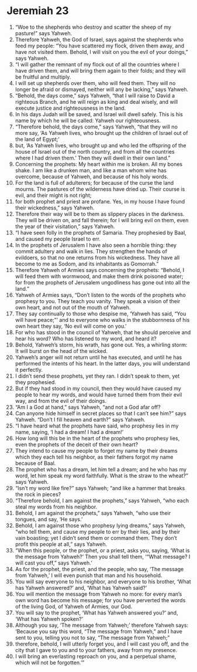 ﻿
# Jeremiah 23
1. “Woe to the shepherds who destroy and scatter the sheep of my pasture!” says Yahweh. 
2. Therefore Yahweh, the God of Israel, says against the shepherds who feed my people: “You have scattered my flock, driven them away, and have not visited them. Behold, I will visit on you the evil of your doings,” says Yahweh. 
3. “I will gather the remnant of my flock out of all the countries where I have driven them, and will bring them again to their folds; and they will be fruitful and multiply. 
4. I will set up shepherds over them, who will feed them. They will no longer be afraid or dismayed, neither will any be lacking,” says Yahweh. 
5. “Behold, the days come,” says Yahweh, “that I will raise to David a righteous Branch, and he will reign as king and deal wisely, and will execute justice and righteousness in the land. 
6. In his days Judah will be saved, and Israel will dwell safely. This is his name by which he will be called: Yahweh our righteousness. 
7. “Therefore behold, the days come,” says Yahweh, “that they will no more say, ‘As Yahweh lives, who brought up the children of Israel out of the land of Egypt;’ 
8. but, ‘As Yahweh lives, who brought up and who led the offspring of the house of Israel out of the north country, and from all the countries where I had driven them.’ Then they will dwell in their own land.” 
9. Concerning the prophets: My heart within me is broken. All my bones shake. I am like a drunken man, and like a man whom wine has overcome, because of Yahweh, and because of his holy words. 
10. For the land is full of adulterers; for because of the curse the land mourns. The pastures of the wilderness have dried up. Their course is evil, and their might is not right; 
11. for both prophet and priest are profane. Yes, in my house I have found their wickedness,” says Yahweh. 
12. Therefore their way will be to them as slippery places in the darkness. They will be driven on, and fall therein; for I will bring evil on them, even the year of their visitation,” says Yahweh. 
13. “I have seen folly in the prophets of Samaria. They prophesied by Baal, and caused my people Israel to err. 
14. In the prophets of Jerusalem I have also seen a horrible thing: they commit adultery and walk in lies. They strengthen the hands of evildoers, so that no one returns from his wickedness. They have all become to me as Sodom, and its inhabitants as Gomorrah.” 
15. Therefore Yahweh of Armies says concerning the prophets: “Behold, I will feed them with wormwood, and make them drink poisoned water; for from the prophets of Jerusalem ungodliness has gone out into all the land.” 
16. Yahweh of Armies says, “Don’t listen to the words of the prophets who prophesy to you. They teach you vanity. They speak a vision of their own heart, and not out of the mouth of Yahweh. 
17. They say continually to those who despise me, ‘Yahweh has said, “You will have peace;”’ and to everyone who walks in the stubbornness of his own heart they say, ‘No evil will come on you.’ 
18. For who has stood in the council of Yahweh, that he should perceive and hear his word? Who has listened to my word, and heard it? 
19. Behold, Yahweh’s storm, his wrath, has gone out. Yes, a whirling storm: It will burst on the head of the wicked. 
20. Yahweh’s anger will not return until he has executed, and until he has performed the intents of his heart. In the latter days, you will understand it perfectly. 
21. I didn’t send these prophets, yet they ran. I didn’t speak to them, yet they prophesied. 
22. But if they had stood in my council, then they would have caused my people to hear my words, and would have turned them from their evil way, and from the evil of their doings. 
23. “Am I a God at hand,” says Yahweh, “and not a God afar off? 
24. Can anyone hide himself in secret places so that I can’t see him?” says Yahweh. “Don’t I fill heaven and earth?” says Yahweh. 
25. “I have heard what the prophets have said, who prophesy lies in my name, saying, ‘I had a dream! I had a dream!’ 
26. How long will this be in the heart of the prophets who prophesy lies, even the prophets of the deceit of their own heart? 
27. They intend to cause my people to forget my name by their dreams which they each tell his neighbor, as their fathers forgot my name because of Baal. 
28. The prophet who has a dream, let him tell a dream; and he who has my word, let him speak my word faithfully. What is the straw to the wheat?” says Yahweh. 
29. “Isn’t my word like fire?” says Yahweh; “and like a hammer that breaks the rock in pieces? 
30. “Therefore behold, I am against the prophets,” says Yahweh, “who each steal my words from his neighbor. 
31. Behold, I am against the prophets,” says Yahweh, “who use their tongues, and say, ‘He says.’ 
32. Behold, I am against those who prophesy lying dreams,” says Yahweh, “who tell them, and cause my people to err by their lies, and by their vain boasting; yet I didn’t send them or command them. They don’t profit this people at all,” says Yahweh. 
33. “When this people, or the prophet, or a priest, asks you, saying, ‘What is the message from Yahweh?’ Then you shall tell them, ‘“What message? I will cast you off,” says Yahweh.’ 
34. As for the prophet, the priest, and the people, who say, ‘The message from Yahweh,’ I will even punish that man and his household. 
35. You will say everyone to his neighbor, and everyone to his brother, ‘What has Yahweh answered?’ and, ‘What has Yahweh said?’ 
36. You will mention the message from Yahweh no more: for every man’s own word has become his message; for you have perverted the words of the living God, of Yahweh of Armies, our God. 
37. You will say to the prophet, ‘What has Yahweh answered you?’ and, ‘What has Yahweh spoken?’ 
38. Although you say, ‘The message from Yahweh;’ therefore Yahweh says: ‘Because you say this word, “The message from Yahweh,” and I have sent to you, telling you not to say, “The message from Yahweh;” 
39. therefore, behold, I will utterly forget you, and I will cast you off, and the city that I gave to you and to your fathers, away from my presence. 
40. I will bring an everlasting reproach on you, and a perpetual shame, which will not be forgotten.’” 
